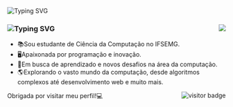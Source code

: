 <body>
  <div align="left">
    <img src="https://readme-typing-svg.herokuapp.com?font=Ubuntu&weight=100&duration=4000&pause=00&color=B600B6&multiline=true&repeat=false&random=false&width=300&height=60&lines=%F0%9F%91%A9%F0%9F%8F%BE%E2%80%8D%F0%9F%92%BBOl%C3%A1+meu+nome+%C3%A9+Stephanye.;%F0%9F%91%8B%F0%9F%8F%BESeja+bem-vindo!" alt="Typing SVG" />
  </div>
  <div>
    <picture>
      <source
        srcset="https://github-readme-stats.vercel.app/api?username=Stephanyecristine&show_icons=true&theme=dark&icon_color=B600B6&locale=pt-pt&show=prs_merged"
        media="(prefers-color-scheme: dark)"
      />
      <source
        srcset="https://github-readme-stats.vercel.app/api?username=Stephanyecristine&show_icons=true"
        media="(prefers-color-scheme: light), (prefers-color-scheme: no-preference)"
      />
      <img src="https://github-readme-stats.vercel.app/api?username=Stephanyecristine&show_icons=true" align="right"/>
    </picture>  
    <h3>
    <img src="https://readme-typing-svg.demolab.com?font=roboto&weight=1&size=35&duration=1&pause=1000000000&color=B600B6&multiline=true&repeat=false&random=false&width=200&height=40&lines=Sobre+mim" alt="Typing SVG" />
    </h3>
    <ul>
      <li>📚Sou estudante de Ciência da Computação no IFSEMG.</li>
      <li> 🖥️Apaixonada por programação e inovação.</li>
      <li>🌟Em busca de aprendizado e novos desafios na área da computação.</li>
      <li>🌎Explorando o vasto mundo da computação, desde algoritmos complexos até desenvolvimento web e muito mais.</li>
    </ul>
  </div>
</body>
<footer>
  
  <div>
  <img src="https://visitor-badge.laobi.icu/badge?page_id=Stephanyecristine.Stephanyecristine&&left_color=purple&&right_color=gray" alt="visitor badge" align="right"/>
  <p align="left">Obrigada por visitar meu perfil!💻</p>
</div>
</footer>
